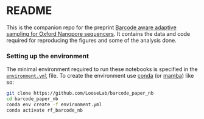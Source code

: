README
===

This is the companion repo for the preprint [Barcode aware adaptive sampling for Oxford Nanopore sequencers][1].
It contains the data and code required for reproducing the figures and some of the analysis done.

### Setting up the environment

The minimal environment required to run these notebooks is specified in the [`environment.yml`][2] file.
To create the environment use [conda][3] (or [mamba][4]) like so:

```bash
git clone https://github.com/LooseLab/barcode_paper_nb
cd barcode_paper_nb
conda env create -f environment.yml
conda activate rf_barcode_nb
```


 [1]: https://doi.org/10.1101/2021.12.01.470722
 [2]: environment.yml
 [3]: https://docs.conda.io/en/latest/miniconda.html
 [4]: https://github.com/mamba-org/mamba